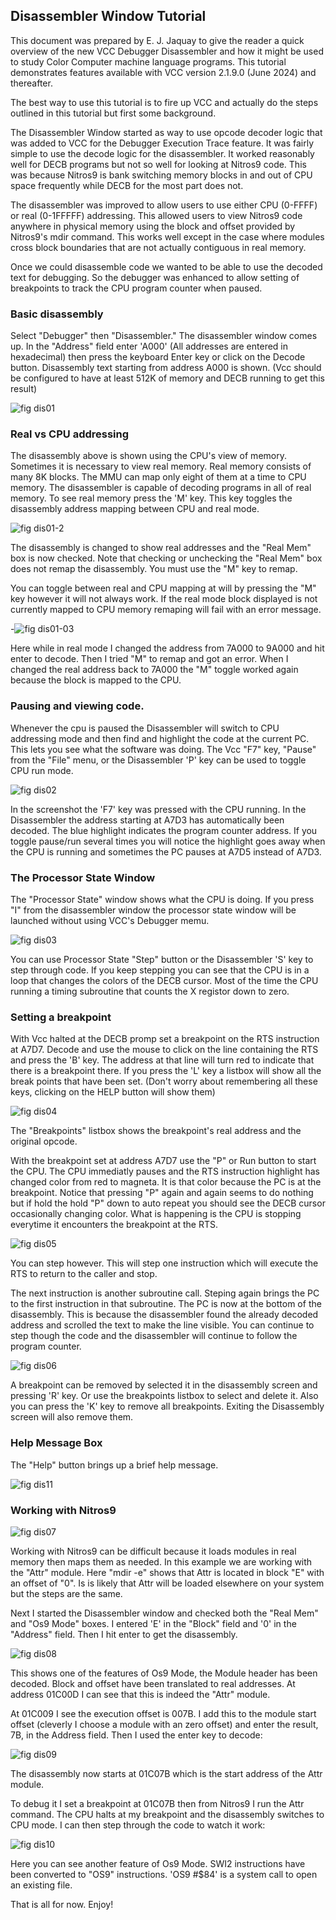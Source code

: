 ## Disassembler Window Tutorial

This document was prepared by E.  J.  Jaquay to give the reader a quick overview of the new VCC Debugger Disassembler and how it might be used to study Color Computer machine language programs.  This tutorial demonstrates features available with VCC version 2.1.9.0 (June 2024) and thereafter.

The best way to use this tutorial is to fire up VCC and actually do the steps outlined in this tutorial but first some background.

The Disassembler Window started as way to use opcode decoder logic that was added to VCC for the Debugger Execution Trace feature.  It was fairly simple to use the decode logic for the disassembler.  It worked reasonably well for DECB programs but not so well for looking at Nitros9 code.  This was because Nitros9 is bank switching memory blocks in and out of CPU space frequently while DECB for the most part does not.

The disassembler was improved to allow users to use either CPU (0-FFFF) or real (0-1FFFFF) addressing.  This allowed users to view Nitros9 code anywhere in physical memory using the block and offset provided by Nitros9's mdir command.  This works well except in the case where modules cross block boundaries that are not actually contiguous in real memory.

Once we could disassemble code we wanted to be able to use the decoded text for debugging.   So the debugger was enhanced to allow setting of breakpoints to track the CPU program counter when paused.

<div style="page-break-after: always;"></div>

### Basic disassembly

Select "Debugger" then "Disassembler." The disassembler window comes up.  In the "Address" field enter 'A000' (All addresses are entered in hexadecimal) then press the keyboard Enter key or click on the Decode button.  Disassembly text starting from address A000 is shown. (Vcc should be configured to have at least 512K of memory and DECB running to get this result)

![fig dis01](images/dis01.png)

<div style="page-break-after: always;"></div>

### Real vs CPU addressing

The disassembly above is shown using the CPU's view of memory.  Sometimes it is necessary to view real memory.  Real memory consists of many 8K blocks. The MMU can map only eight of them at a time to CPU memory.  The disassembler is capable of decoding programs in all of real memory. To see real memory press the 'M' key. This key toggles the disassembly address mapping between CPU and real mode.

![fig dis01-2](images/dis01-2.png)

The disassembly is changed to show real addresses and the "Real Mem" box is now checked.  Note that checking or unchecking the "Real Mem" box does not remap the disassembly. You must use the "M" key to remap.

<div style="page-break-after: always;"></div>

You can toggle between real and CPU mapping at will by pressing the "M" key however it will not always work.  If the real mode block displayed is not currently mapped to CPU memory remaping will fail with an error message.

-![fig dis01-03](images/dis01-3.png)

Here while in real mode I changed the address from 7A000 to 9A000 and hit enter to decode.  Then I tried "M" to remap and got an error.  When I changed the real address back to 7A000 the "M" toggle worked again because the block is mapped to the CPU.

<div style="page-break-after: always;"></div>

### Pausing and viewing code.

Whenever the cpu is paused the Disassembler will switch to CPU addressing mode and then find and highlight the code at the current PC. This lets you see what the software was doing.  The Vcc "F7" key, "Pause" from the "File" menu, or the Disassembler 'P' key can be used to toggle CPU run mode.  

![fig dis02](images/dis02.png)

In the screenshot the 'F7' key was pressed with the CPU running.  In the Disassembler the address starting at A7D3 has automatically been decoded. The blue highlight indicates the program counter address. If you toggle pause/run several times you will notice the highlight goes away when the CPU is running and sometimes the PC pauses at A7D5 instead of A7D3. 

<div style="page-break-after: always;"></div>

### The Processor State Window

The "Processor State" window shows what the CPU is doing.  If you press "I" from the disassembler window the processor state window will be launched without using VCC's Debugger memu.

![fig dis03](images/dis03.png)

You can use Processor State "Step" button or the Disassembler 'S' key to step through code.  If you keep stepping you can see that the CPU is in a loop that changes the colors of the DECB cursor.  Most of the time the CPU running a timing subroutine that counts the X registor down to zero.

<div style="page-break-after: always;"></div>

### Setting a breakpoint

With Vcc halted at the DECB promp set a breakpoint on the RTS instruction at A7D7.  Decode and use the mouse to click on the line containing the RTS and press the 'B' key.  The address at that line will turn red to indicate that there is a breakpoint there.  If you press the 'L' key a listbox will show all the break points that have been set.  (Don't worry about remembering all these keys, clicking on the HELP button will show them)

![fig dis04](images/dis04.png)

The "Breakpoints" listbox shows the breakpoint's real address and the original opcode.

<div style="page-break-after: always;"></div>

With the breakpoint set at address A7D7 use the "P" or Run button to start the CPU. The CPU immediatly pauses and the RTS instruction highlight has changed color from red to magneta.  It is that color because the PC is at the breakpoint. Notice that pressing "P" again and again seems to do nothing but if hold the hold "P" down to auto repeat you should see the DECB cursor occasionally changing color.  What is happening is the CPU is stopping everytime it encounters the breakpoint at the RTS.

![fig dis05](images/dis05.png)

You can step however. This will step one instruction which will execute the RTS to return to the caller and stop.

<div style="page-break-after: always;"></div>

The next instruction is another subroutine call. Steping again brings the PC to the first instruction in that subroutine.  The PC is now at the bottom of the disassembly. This is because the disassembler found the already decoded address and scrolled the text to make the line visible. You can continue to step though the code and the disassembler will continue to follow the program counter.

![fig dis06](images/dis06.png)

A breakpoint can be removed by selected it in the disassembly screen and pressing 'R' key. Or use the breakpoints listbox to select and delete it.  Also you can press the 'K' key to remove all breakpoints. Exiting the Disassembly screen will also remove them.

<div style="page-break-after: always;"></div>

### Help Message Box

The "Help" button brings up a brief help message.

![fig dis11](images/dis11.png)

<div style="page-break-after: always;"></div>

### Working with Nitros9

![fig dis07](images/dis07.png)

Working with Nitros9 can be difficult because it loads modules in real memory then maps them as needed.  In this example we are working with the "Attr" module. Here "mdir -e" shows that Attr is located in block "E" with an offset of "0". Is is likely that Attr will be loaded elsewhere on your system but the steps are the same.

<div style="page-break-after: always;"></div>

Next I started the Disassembler window and checked both the "Real Mem" and "Os9 Mode" boxes.  I entered 'E' in the "Block" field and '0' in the "Address" field. Then I hit enter to get the disassembly.

![fig dis08](images/dis08.png)

This shows one of the features of Os9 Mode, the Module header has been decoded.  Block and offset have been translated to real addresses.  At address 01C00D I can see that this is indeed the "Attr" module.

<div style="page-break-after: always;"></div>

At 01C009 I see the execution offset is 007B.  I add this to the module start offset (cleverly I choose a module with an zero offset) and enter the result, 7B, in the Address field. Then I used the enter key to decode:

![fig dis09](images/dis09.png)

The disassembly now starts at 01C07B which is the start address of the Attr module. 

<div style="page-break-after: always;"></div>

To debug it I set a breakpoint at 01C07B then from Nitros9 I run the Attr command.  The CPU halts at my breakpoint and the disassembly switches to CPU mode. I can then step through the code to watch it work:

![fig dis10](images/dis10.png)

Here you can see another feature of Os9 Mode.  SWI2 instructions have been converted to "OS9" instructions.  'OS9 #$84' is a system call to open an existing file. 

<div style="page-break-after: always;"></div>

That is all for now.  Enjoy!
